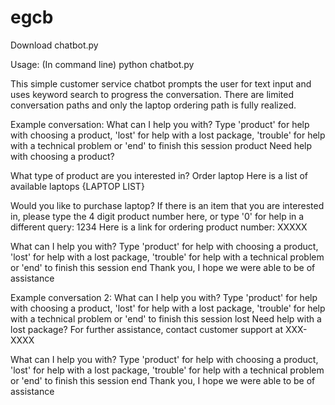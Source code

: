 # egcb

Download chatbot.py

Usage:
(In command line) python chatbot.py


This simple customer service chatbot prompts the user for text input and uses keyword search to progress the conversation. There are limited conversation paths and only the laptop ordering path is fully realized.

Example conversation:
What can I help you with?
Type 'product' for help with choosing a product,  'lost'  for help with a lost package,  'trouble'  for help with a technical problem or 'end' to finish this session
product
Need help with choosing a product?

What type of product are you interested in?
Order laptop
Here is a list of available laptops {LAPTOP LIST}

Would you like to purchase laptop? If there is an item that you are interested in, please type the 4 digit product number here, or type '0' for help in a different query:
1234
Here is a link for ordering product number: XXXXX

What can I help you with?
Type 'product' for help with choosing a product,  'lost'  for help with a lost package,  'trouble'  for help with a technical problem or 'end' to finish this session
end
Thank you, I hope we were able to be of assistance

Example conversation 2:
What can I help you with?
Type 'product' for help with choosing a product,  'lost'  for help with a lost package,  'trouble'  for help with a technical problem or 'end' to finish this session
lost
Need help with a lost package? For further assistance, contact customer support at XXX-XXXX

What can I help you with?
Type 'product' for help with choosing a product,  'lost'  for help with a lost package,  'trouble'  for help with a technical problem or 'end' to finish this session
end
Thank you, I hope we were able to be of assistance
